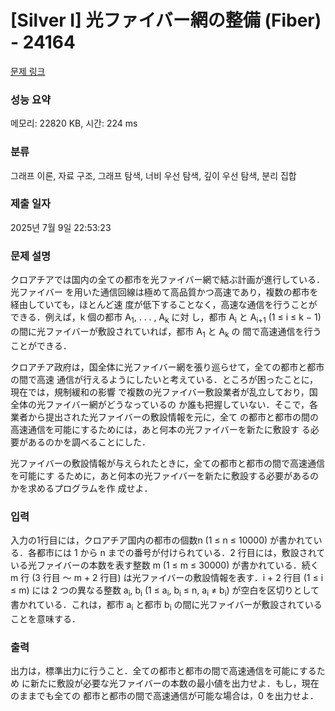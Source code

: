 # [Silver I] 光ファイバー網の整備 (Fiber) - 24164 

[문제 링크](https://www.acmicpc.net/problem/24164) 

### 성능 요약

메모리: 22820 KB, 시간: 224 ms

### 분류

그래프 이론, 자료 구조, 그래프 탐색, 너비 우선 탐색, 깊이 우선 탐색, 분리 집합

### 제출 일자

2025년 7월 9일 22:53:23

### 문제 설명

<p>クロアチアでは国内の全ての都市を光ファイバー網で結ぶ計画が進行している．光ファイバー を用いた通信回線は極めて高品質かつ高速であり，複数の都市を経由していても，ほとんど速 度が低下することなく，高速な通信を行うことができる．例えば，k 個の都市 A<sub>1</sub>, . . . , A<sub>k</sub> に対 し，都市 A<sub>i</sub> と A<sub>i+1</sub> (1 ≤ i ≤ k − 1) の間に光ファイバーが敷設されていれば，都市 A<sub>1</sub> と A<sub>k</sub> の 間で高速通信を行うことができる．</p>

<p>クロアチア政府は，国全体に光ファイバー網を張り巡らせて，全ての都市と都市の間で高速 通信が行えるようにしたいと考えている．ところが困ったことに，現在では，規制緩和の影響 で複数の光ファイバー敷設業者が乱立しており，国全体の光ファイバー網がどうなっているの か誰も把握していない．そこで，各業者から提出された光ファイバーの敷設情報を元に，全て の都市と都市の間の高速通信を可能にするためには，あと何本の光ファイバーを新たに敷設す る必要があるのかを調べることにした．</p>

<p>光ファイバーの敷設情報が与えられたときに，全ての都市と都市の間で高速通信を可能にす るために，あと何本の光ファイバーを新たに敷設する必要があるのかを求めるプログラムを作 成せよ．</p>

### 입력 

 <p>入力の1行目には，クロアチア国内の都市の個数n (1 ≤ n ≤ 10000) が書かれている．各都市には 1 から n までの番号が付けられている．2 行目には，敷設されて いる光ファイバーの本数を表す整数 m (1 ≤ m ≤ 30000) が書かれている．続く m 行 (3 行目 ～ m + 2 行目) は光ファイバーの敷設情報を表す．i + 2 行目 (1 ≤ i ≤ m) には 2 つの異なる整数 a<sub>i</sub>, b<sub>i</sub> (1 ≤ a<sub>i</sub>, b<sub>i</sub> ≤ n, a<sub>i</sub> ≠ b<sub>i</sub>) が空白を区切りとして書かれている．これは，都市 a<sub>i</sub> と都市 b<sub>i</sub> の間に光ファイバーが敷設されていることを意味する．</p>

### 출력 

 <p>出力は，標準出力に行うこと．全ての都市と都市の間で高速通信を可能にするため に新たに敷設が必要な光ファイバーの本数の最小値を出力せよ．もし，現在のままでも全ての 都市と都市の間で高速通信が可能な場合は，0 を出力せよ．</p>

